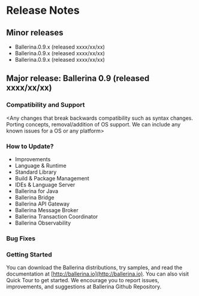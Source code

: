 # Release Notes
## Minor releases

* Ballerina.0.9.x (released xxxx/xx/xx)
* Ballerina.0.9.x (released xxxx/xx/xx) 
* Ballerina.0.9.x (released xxxx/xx/xx)

## Major release: Ballerina 0.9 (released xxxx/xx/xx)

<Brief summary of overview and primary improvements of the new release.>

### Compatibility and Support
<Any changes that break backwards compatibility such as syntax changes. Porting concepts, removal/addition of OS support. We can include any known issues for a OS or any platform>

### How to Update?
<Explain how to update this specific version. Specify about backward compatibility with previous components versions>

- Improvements
- Language & Runtime
- Standard Library
- Build & Package Management
- IDEs & Language Server
- Ballerina for Java
- Ballerina Bridge
- Ballerina API Gateway
- Ballerina Message Broker
- Ballerina Transaction Coordinator
- Ballerina Observability


### Bug Fixes 
<Link to the Github issues filtering for all the components>

### Getting Started
You can download the Ballerina distributions, try samples, and read the documentation at [http://ballerina.io](http://ballerina.io). You can also visit Quick Tour to get started. We encourage you to report issues, improvements, and suggestions at Ballerina Github Repository.

